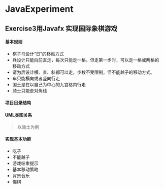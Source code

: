 # JavaExperiment
## Exercise3用Javafx 实现国际象棋游戏

#### 基本规则

- 棋子马设计“日”的移动方式
- 兵设计只能向前直走，每次只能走一格。但走第一步时，可以走一格或两格的移动方式
- 请为后设计横、直、斜都可以走，步数不受限制，但不能越子的移动方式。
- 车只能横向或者竖向行走
- 国王是在以自己为中心的九宫格内行走
- 骑士只能走对角线

#### 项目目录结构



#### UML类图关系

> 以骑士为例





#### 实现基本功能

- 吃子
- 不能越子
- 游戏结束提示
- 基本移动策略
- 背景音乐
- 悔棋
